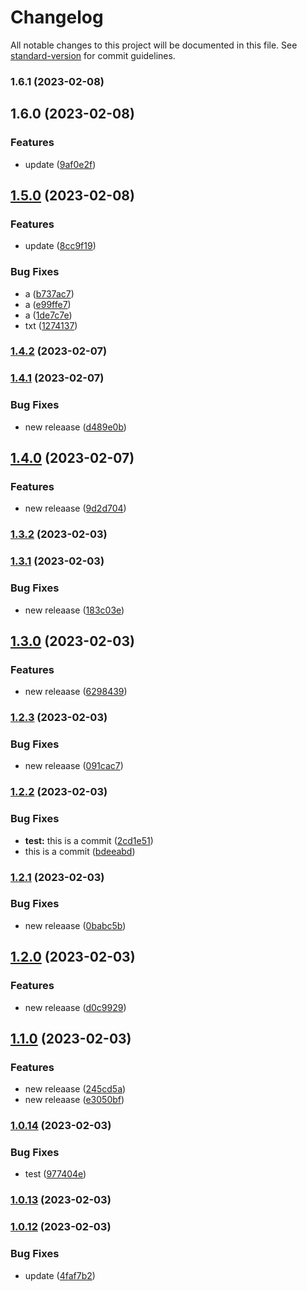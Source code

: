 # Changelog

All notable changes to this project will be documented in this file. See [standard-version](https://github.com/conventional-changelog/standard-version) for commit guidelines.

### 1.6.1 (2023-02-08)

## 1.6.0 (2023-02-08)


### Features

* update ([9af0e2f](https://github.com/railsonluna1/test-version-ci/commit/9af0e2fad632623c74f2d1e958743e5df24ef515))

## [1.5.0](https://github.com/railsonluna1/test-version-ci/compare/v1.4.2...v1.5.0) (2023-02-08)


### Features

* update ([8cc9f19](https://github.com/railsonluna1/test-version-ci/commit/8cc9f19b35f872367157f3483a6b6b13888da371))


### Bug Fixes

* a ([b737ac7](https://github.com/railsonluna1/test-version-ci/commit/b737ac7e2b88c91febcf383393bcd06a46eaa08f))
* a ([e99ffe7](https://github.com/railsonluna1/test-version-ci/commit/e99ffe7e6244744774d5e0d811deed796f8a80e7))
* a ([1de7c7e](https://github.com/railsonluna1/test-version-ci/commit/1de7c7e6f63e30d098878ad21156dc683317bb2c))
* txt ([1274137](https://github.com/railsonluna1/test-version-ci/commit/1274137ca3b3ebbb0c419fdefbc56688a5c926ae))

### [1.4.2](https://github.com/railsonluna1/test-version-ci/compare/v1.4.1...v1.4.2) (2023-02-07)

### [1.4.1](https://github.com/railsonluna1/test-version-ci/compare/v1.4.0...v1.4.1) (2023-02-07)


### Bug Fixes

* new releaase ([d489e0b](https://github.com/railsonluna1/test-version-ci/commit/d489e0bfb02a85f9e6e8d30b17240c6541e79be2))

## [1.4.0](https://github.com/railsonluna1/test-version-ci/compare/v1.3.2...v1.4.0) (2023-02-07)


### Features

* new releaase ([9d2d704](https://github.com/railsonluna1/test-version-ci/commit/9d2d704fb41748fa02ea58af9ca3a01882fd04d3))

### [1.3.2](https://github.com/railsonluna1/test-version-ci/compare/v1.3.1...v1.3.2) (2023-02-03)

### [1.3.1](https://github.com/railsonluna1/test-version-ci/compare/v1.3.0...v1.3.1) (2023-02-03)


### Bug Fixes

* new releaase ([183c03e](https://github.com/railsonluna1/test-version-ci/commit/183c03ea42f4c880f2e12c242a77193dfefaad81))

## [1.3.0](https://github.com/railsonluna1/test-version-ci/compare/v1.2.3...v1.3.0) (2023-02-03)


### Features

* new releaase ([6298439](https://github.com/railsonluna1/test-version-ci/commit/629843976386683bd5f0920bdea1f4a39235f686))

### [1.2.3](https://github.com/railsonluna1/test-version-ci/compare/v1.2.2...v1.2.3) (2023-02-03)


### Bug Fixes

* new releaase ([091cac7](https://github.com/railsonluna1/test-version-ci/commit/091cac7d3057b1f9abb1f9f4dcf51c5d01b39b79))

### [1.2.2](https://github.com/railsonluna1/test-version-ci/compare/v1.2.1...v1.2.2) (2023-02-03)


### Bug Fixes

* **test:** this is a commit ([2cd1e51](https://github.com/railsonluna1/test-version-ci/commit/2cd1e51961dd77ff12703ca8f8445964a4ae7708))
* this is a commit ([bdeeabd](https://github.com/railsonluna1/test-version-ci/commit/bdeeabd0fe313651593bd955025e1ed502052190))

### [1.2.1](https://github.com/railsonluna1/test-version-ci/compare/v1.2.0...v1.2.1) (2023-02-03)


### Bug Fixes

* new releaase ([0babc5b](https://github.com/railsonluna1/test-version-ci/commit/0babc5b9ea11b403a2dde6b64249b16e37991ebb))

## [1.2.0](https://github.com/railsonluna1/test-version-ci/compare/v1.1.0...v1.2.0) (2023-02-03)


### Features

* new releaase ([d0c9929](https://github.com/railsonluna1/test-version-ci/commit/d0c992982e98f07fd3e2d96e4436d62fd2283f5d))

## [1.1.0](https://github.com/railsonluna1/test-version-ci/compare/v1.0.14...v1.1.0) (2023-02-03)


### Features

* new releaase ([245cd5a](https://github.com/railsonluna1/test-version-ci/commit/245cd5ab0981802d0b38a6a8023d96d7eeb6e7c3))
* new releaase ([e3050bf](https://github.com/railsonluna1/test-version-ci/commit/e3050bff68b7660dbe9964317c5358eeb3b7ad9f))

### [1.0.14](https://github.com/railsonluna1/test-version-ci/compare/v1.0.13...v1.0.14) (2023-02-03)


### Bug Fixes

* test ([977404e](https://github.com/railsonluna1/test-version-ci/commit/977404e822b8b7e86d7246d1135d1a0b1d2091f0))

### [1.0.13](https://github.com/railsonluna1/test-version-ci/compare/v1.0.12...v1.0.13) (2023-02-03)

### [1.0.12](https://github.com/railsonluna1/test-version-ci/compare/v1.0.1...v1.0.12) (2023-02-03)


### Bug Fixes

* update ([4faf7b2](https://github.com/railsonluna1/test-version-ci/commit/4faf7b29b592533ae98940335d4ed2825d532eb2))
